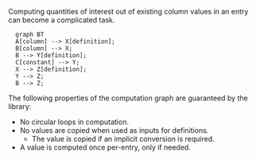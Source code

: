 Computing quantities of interest out of existing column values in an entry can become a complicated task.

```mermaid
  graph BT
  A[column] --> X[definition];
  B[column] --> X;
  B --> Y[definition];
  C[constant] --> Y;
  X --> Z[definition];
  Y --> Z;
  B --> Z;
```

The following properties of the computation graph are guaranteed by the library:

- No circular loops in computation.
- No values are copied when used as inputs for definitions.
    - The value *is* copied if an implicit conversion is required.
- A value is computed once per-entry, only if needed.